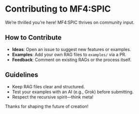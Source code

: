 # Contributing to MF4:SPIC

We’re thrilled you’re here! MF4:SPIC thrives on community input.

## How to Contribute
- **Ideas**: Open an issue to suggest new features or examples.
- **Examples**: Add your own RAG files to `examples/` via a PR.
- **Feedback**: Comment on existing RAGs or the process itself.

## Guidelines
- Keep RAG files clear and structured.
- Test your examples with an AI (e.g., Grok) before submitting.
- Respect the recursive spirit—think meta!

Thanks for shaping the future of creation!
